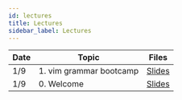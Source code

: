 ```yaml
---
id: lectures
title: Lectures
sidebar_label: Lectures
---
```


| Date  | Topic                        | Files                                |
|-------|------------------------------|--------------------------------------|
| 1/9   | 1. vim grammar bootcamp      | [Slides](/docs/lec/01-vim.pdf)       |
| 1/9   | 0. Welcome                   | [Slides](/docs/lec/00-welcome.pdf)   |
